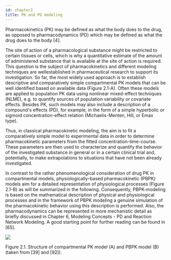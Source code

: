 ```yaml
---
id: chapter2
title: PK and PD modeling
---
```


Pharmacokinetics (PK) may be defined as what the body does to the drug, as opposed to pharmacodynamics (PD) which may be defined as what the drug does to the body [4].

The site of action of a pharmacological substance might be restricted to certain tissues or cells, which is why a quantitative estimate of the amount of administered substance that is available at the site of action is required. This question is the subject of pharmacokinetics and different modeling techniques are wellestablished in pharmaceutical research to support its investigation. So far, the most widely used approach is to establish descriptive and comparatively simple compartmental PK models that can be well identified based on available data (Figure 2.1-A). Often these models are applied to population PK data using nonlinear mixed-effect techniques (NLME), e.g. to quantify sources of population variability or covariate effects. Besides PK, such models may also include a description of a compound's effects (PD), for example, in the form of a simple hyperbolic or sigmoid concentration-effect relation (Michaelis-Menten, Hill, or Emax type).

Thus, in classical pharmacokinetic modeling, the aim is to fit a comparatively simple model to experimental data in order to determine pharmacokinetic parameters from the fitted concentration-time-course. These parameters are then used to characterize and quantify the behavior of the investigated substance in general or in a certain clinical trial and, potentially, to make extrapolations to situations that have not been already investigated.

In contrast to the rather phenomenological consideration of drug PK in compartmental models, physiologically–based pharmacokinetic (PBPK) models aim for a detailed representation of physiological processes (Figure 2.1-B) as will be summarized in the following. Consequently, PBPK-modeling is based on the mathematical description of physical and physiological processes and in the framework of PBPK modeling a genuine simulation of the pharmacokinetic behavior using this description is performed. Also, the pharmacodynamics can be represented in more mechanistic detail as briefly discussed in Chapter 6, Modeling Concepts - PD and Reaction Network Modeling. A good starting point for further reading can be found in [65].

![](/osp-docusaurus/img/02.png)

Figure 2.1. Structure of compartmental PK model (A) and PBPK model (B) (taken from [39] and [92]).